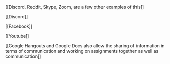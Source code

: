 
[[Discord, Reddit, Skype, Zoom, are a few other examples of this]]

[[Discord]]

[[Facebook]]

[[Youtube]]

[[Google Hangouts and Google Docs also allow the sharing of information in terms of communication and working on assignments together as well as communication]]

